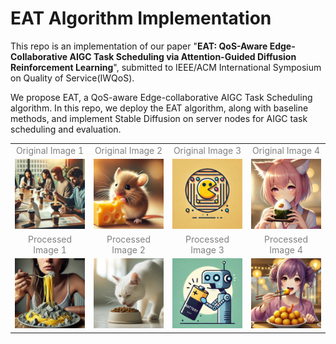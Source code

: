 # EAT Algorithm Implementation


This repo is an implementation of our paper "**EAT: QoS-Aware Edge-Collaborative AIGC Task Scheduling via Attention-Guided Diffusion Reinforcement Learning**", submitted to IEEE/ACM International Symposium on Quality of Service(IWQoS).

We propose EAT, a QoS-aware Edge-collaborative AIGC Task Scheduling algorithm. In this repo, we deploy the EAT algorithm, along with baseline methods, and implement Stable Diffusion on server nodes for AIGC task scheduling and evaluation.
<p align="center">
  <table>
    <tr>
      <td align="center" style="color: gray;">Original Image 1</td>
      <td align="center" style="color: gray;">Original Image 2</td>
      <td align="center" style="color: gray;">Original Image 3</td>
      <td align="center" style="color: gray;">Original Image 4</td>
    </tr>
    <tr>
      <td><img src="example/1.png" width="200"></td>
      <td><img src="example/2.png" width="200"></td>
      <td><img src="example/3.png" width="200"></td>
      <td><img src="example/4.png" width="200"></td>
    </tr>
    <tr>
      <td align="center" style="color: gray;">Processed Image 1</td>
      <td align="center" style="color: gray;">Processed Image 2</td>
      <td align="center" style="color: gray;">Processed Image 3</td>
      <td align="center" style="color: gray;">Processed Image 4</td>
    </tr>
    <tr>
      <td><img src="example/5.png" width="200"></td>
      <td><img src="example/6.png" width="200"></td>
      <td><img src="example/7.png" width="200"></td>
      <td><img src="example/8.png" width="200"></td>
    </tr>
  </table>
</p>


